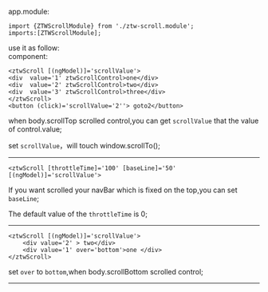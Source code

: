 

app.module:

	import {ZTWScrollModule} from './ztw-scroll.module';
	imports:[ZTWScrollModule];

use it as follow:	
component:

	<ztwScroll [(ngModel)]='scrollValue'>
	<div  value='1' ztwScrollControl>one</div>
	<div  value='2' ztwScrollControl>two</div>	
	<div  value='3' ztwScrollControl>three</div>
	</ztwScroll>
	<button (click)='scrollValue='2''> goto2</button>

when body.scrollTop scrolled control,you can get `scrollValue` that the value of control.value;

set `scrollValue`，will touch window.scrollTo();
***

	<ztwScroll [throttleTime]='100' [baseLine]='50' [(ngModel)]='scrollValue'>
If you want scrolled your navBar which is fixed on the top,you can set `baseLine`;

The  default value of the `throttleTime`  is 0;

***


	<ztwScroll [(ngModel)]='scrollValue'>
		<div value='2' > two</div>
		<div value='1' over='bottom'>one </div>
	</ztwScroll>
	
set `over` to `bottom`,when body.scrollBottom scrolled control;


***
	
